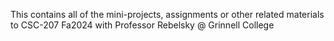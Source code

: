This contains all of the mini-projects, assignments or other related materials to CSC-207 Fa2024 with Professor Rebelsky @ Grinnell College
